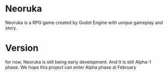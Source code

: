 # Neoruka
Neoruka is a RPG game created by Godot Engine with unique gameplay and story.

# Version
for now, Neoruka is still being early development. And It is still Alpha-1 phase. We hope this project can enter Alpha phase at February
